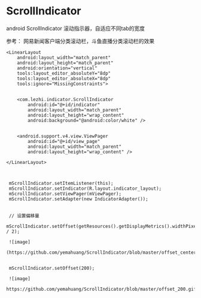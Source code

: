 # ScrollIndicator
android ScrollIndicator 
滚动指示器，自适应不同tab的宽度

参考： 网易新闻客户端分类滚动栏，斗鱼直播分类滚动栏的效果

    
    <LinearLayout
        android:layout_width="match_parent"
        android:layout_height="match_parent"
        android:orientation="vertical"
        tools:layout_editor_absoluteY="8dp"
        tools:layout_editor_absoluteX="8dp"
        tools:ignore="MissingConstraints">
        

        <com.lezhi.indicator.ScrollIndicator
            android:id="@+id/indicator"
            android:layout_width="match_parent"
            android:layout_height="wrap_content"
            android:background="@android:color/white" />
            

        <android.support.v4.view.ViewPager
            android:id="@+id/view_page"
            android:layout_width="match_parent"
            android:layout_height="wrap_content" />
            
    </LinearLayout>
    
    
    
     mScrollIndicator.setItemListener(this);
     mScrollIndicator.setIndicator(R.layout.indicator_layout);
     mScrollIndicator.setViewPager(mViewPager);
     mScrollIndicator.setAdapter(new IndicatorAdapter());
     
     
     // 设置偏移量
     mScrollIndicator.setOffset(getResources().getDisplayMetrics().widthPixels / 2);
     
     ![image]
     (https://github.com/yemahuang/ScrollIndicator/blob/master/offset_center.gif)
    
    
     mScrollIndicator.setOffset(200);
    
     ![image]
     https://github.com/yemahuang/ScrollIndicator/blob/master/offset_200.gif
     
     